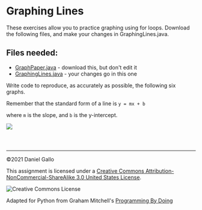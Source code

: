 # Graphing Lines


These exercises allow you to practice graphing using for loops. Download the following
files, and make your changes in GraphingLines.java.


## Files needed:


* [GraphPaper.java](examples/GraphPaper.java) - download this, but don't edit it
 * [GraphingLines.java](examples/GraphingLines.java) - your changes go in this one



Write code to reproduce, as accurately as possible, the following six
graphs.


Remember that the standard form of a line is `y = mx + b`  

where `m` is the slope, and `b` is the y-intercept.


![](examples/graphinglines.png)

```



```



---


©2021 Daniel Gallo


This assignment is licensed under a
[Creative Commons Attribution-NonCommercial-ShareAlike 3.0 United States License](https://creativecommons.org/licenses/by-nc-sa/3.0/us/deed.en_US).  

![Creative Commons License](images/by-nc-sa.png)





Adapted for Python from Graham Mitchell's [Programming By Doing](https://programmingbydoing.com/)